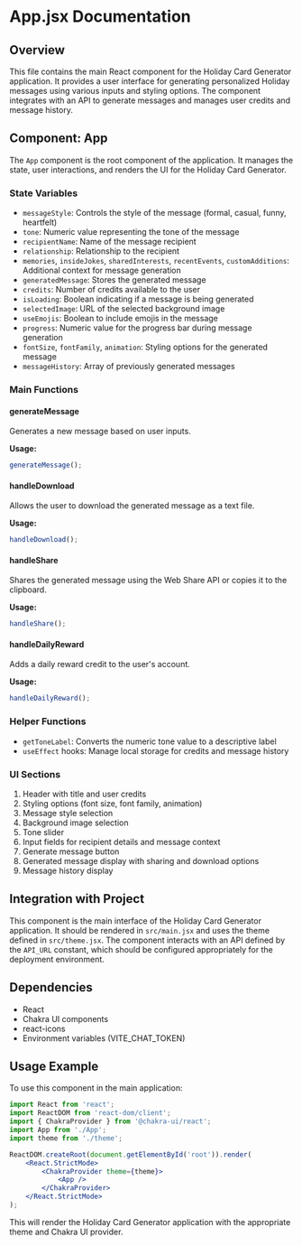 # App.jsx Documentation

## Overview

This file contains the main React component for the Holiday Card Generator application. It provides
a user interface for generating personalized Holiday messages using various inputs and styling
options. The component integrates with an API to generate messages and manages user credits and
message history.

## Component: App

The `App` component is the root component of the application. It manages the state, user
interactions, and renders the UI for the Holiday Card Generator.

### State Variables

- `messageStyle`: Controls the style of the message (formal, casual, funny, heartfelt)
- `tone`: Numeric value representing the tone of the message
- `recipientName`: Name of the message recipient
- `relationship`: Relationship to the recipient
- `memories`, `insideJokes`, `sharedInterests`, `recentEvents`, `customAdditions`: Additional
  context for message generation
- `generatedMessage`: Stores the generated message
- `credits`: Number of credits available to the user
- `isLoading`: Boolean indicating if a message is being generated
- `selectedImage`: URL of the selected background image
- `useEmojis`: Boolean to include emojis in the message
- `progress`: Numeric value for the progress bar during message generation
- `fontSize`, `fontFamily`, `animation`: Styling options for the generated message
- `messageHistory`: Array of previously generated messages

### Main Functions

#### generateMessage

Generates a new message based on user inputs.

**Usage:**

```javascript
generateMessage();
```

#### handleDownload

Allows the user to download the generated message as a text file.

**Usage:**

```javascript
handleDownload();
```

#### handleShare

Shares the generated message using the Web Share API or copies it to the clipboard.

**Usage:**

```javascript
handleShare();
```

#### handleDailyReward

Adds a daily reward credit to the user's account.

**Usage:**

```javascript
handleDailyReward();
```

### Helper Functions

- `getToneLabel`: Converts the numeric tone value to a descriptive label
- `useEffect` hooks: Manage local storage for credits and message history

### UI Sections

1. Header with title and user credits
2. Styling options (font size, font family, animation)
3. Message style selection
4. Background image selection
5. Tone slider
6. Input fields for recipient details and message context
7. Generate message button
8. Generated message display with sharing and download options
9. Message history display

## Integration with Project

This component is the main interface of the Holiday Card Generator application. It should be
rendered in `src/main.jsx` and uses the theme defined in `src/theme.jsx`. The component interacts
with an API defined by the `API_URL` constant, which should be configured appropriately for the
deployment environment.

## Dependencies

- React
- Chakra UI components
- react-icons
- Environment variables (VITE_CHAT_TOKEN)

## Usage Example

To use this component in the main application:

```jsx
import React from 'react';
import ReactDOM from 'react-dom/client';
import { ChakraProvider } from '@chakra-ui/react';
import App from './App';
import theme from './theme';

ReactDOM.createRoot(document.getElementById('root')).render(
    <React.StrictMode>
        <ChakraProvider theme={theme}>
            <App />
        </ChakraProvider>
    </React.StrictMode>
);
```

This will render the Holiday Card Generator application with the appropriate theme and Chakra UI
provider.
